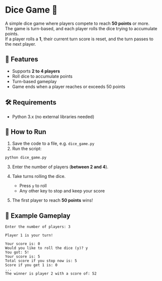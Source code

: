 # Dice Game 🎲

A simple dice game where players compete to reach **50 points** or more.  
The game is turn-based, and each player rolls the dice trying to accumulate points.  
If a player rolls a **1**, their current turn score is reset, and the turn passes to the next player.

## 📌 Features

- Supports **2 to 4 players**
- Roll dice to accumulate points
- Turn-based gameplay
- Game ends when a player reaches or exceeds 50 points

## 🛠️ Requirements

- Python 3.x (no external libraries needed)

## 🚀 How to Run

1. Save the code to a file, e.g. `dice_game.py`
2. Run the script:

```bash
python dice_game.py
```

3. Enter the number of players (**between 2 and 4**).
4. Take turns rolling the dice.

   - Press `y` to roll
   - Any other key to stop and keep your score

5. The first player to reach **50 points** wins!

## 📝 Example Gameplay

```
Enter the number of players: 3

Player 1 is your turn!

Your score is: 0
Would you like to roll the dice (y)? y
You got: 5!
Your score is: 5
Total score if you stop now is: 5
Score if you get 1 is: 0
...
The winner is player 2 with a score of: 52
```

